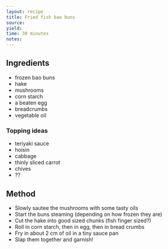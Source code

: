 ```yaml
---
layout: recipe
title: Fried fish bao buns
source: 
yield: 
time: 30 minutes
notes: 
---
```


## Ingredients
- frozen bao buns
- hake
- mushrooms
- corn starch
- a beaten egg
- breadcrumbs
- vegetable oil

### Topping ideas
- teriyaki sauce
- hoisin
- cabbage
- thinly sliced carrot
- chives
- ??

## Method
- Slowly sautee the mushrooms with some tasty oils
- Start the buns steaming (depending on how frozen they are)
- Cut the hake into good sized chunks (fish finger sized?)
- Roll in corn starch, then in egg, then in bread crumbs
- Fry in about 2 cm of oil in a tiny sauce pan
- Slap them together and garnish!
